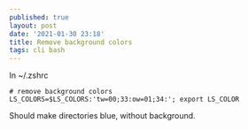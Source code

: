 ```yaml
---
published: true
layout: post
date: '2021-01-30 23:18'
title: Remove background colors
tags: cli bash 
---
```

In ~/.zshrc

    # remove background colors
    LS_COLORS=$LS_COLORS:'tw=00;33:ow=01;34:'; export LS_COLOR

Should make directories blue, without background.
